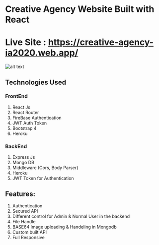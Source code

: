 # Creative Agency Website Built with React

# Live Site : https://creative-agency-ia2020.web.app/
![alt text](https://www.iftekharanam.me/wp-content/uploads/2020/03/1.png.webp)
## Technologies Used

### FrontEnd

1. React Js
2. React Router
3. FireBase Authentication
4. JWT Auth Token 
4. Bootstrap 4 
6. Heroku

### BackEnd

1. Express Js
2. Mongo DB
3. Middleware (Cors, Body Parser)
4. Heroku
5. JWT Token for Authentication

## Features:

1. Authentication
2. Secured API
3. Different control for Admin & Normal User in the backend
4. File Handle
5. BASE64 Image uploading & Handeling in Mongodb
6. Custom built API
7. Full Responsive

